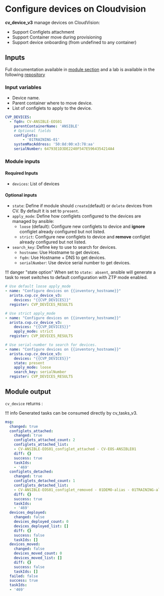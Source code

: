 # Configure devices on Cloudvision

__cv_device_v3__ manage devices on CloudVision:

- Support Configlets attachment
- Support Container move during provisioning
- Support device onboarding (from undefined to any container)

## Inputs

Full documentation available in [module section](../../modules/cv_container_v3.rst.md) and a lab is available in the following [repository](https://github.com/arista-netdevops-community/ansible-cvp-avd-toi)

### Input variables

- Device name.
- Parent container where to move device.
- List of configlets to apply to the device.

```yaml
CVP_DEVICES:
  - fqdn: CV-ANSIBLE-EOS01
    parentContainerName: 'ANSIBLE'
    # Optional fields
    configlets:
        - '01TRAINING-01'
    systemMacAddress: '50:8d:00:e3:78:aa'
    serialNumber: 64793E1D3DE2240F547E5964354214A4
```

### Module inputs

#### Required Inputs

- `devices`: List of devices

#### Optional inputs

- `state`: Define if module should `create`(default) or `delete` devices from CV. By default it is set to `present`.
- `apply_mode`: Define how configlets configured to the devices are managed by ansible:
  - `loose` (default): Configure new configlets to device and __ignore__ configlet already configured but not listed.
  - `strict`: Configure new configlets to device and __remove__ configlet already configured but not listed.
- `search_key`: Define key to use to search for devices.
  - `hostname`: Use Hostname to get devices.
  - `fqdn`: Use Hostname + DNS to get devices.
  - `serialNumber`: Use device serial number to get devices.

!!! danger "state option"
    When set to `state: absent`, ansible will generate a task to reset switches to default configuration with ZTP mode enabled.

```yaml
# Use default loose apply_mode
- name: "Configure devices on {{inventory_hostname}}"
  arista.cvp.cv_device_v3:
    devices: "{{CVP_DEVICES}}"
  register: CVP_DEVICES_RESULTS

# Use strict apply_mode
- name: "Configure devices on {{inventory_hostname}}"
  arista.cvp.cv_device_v3:
    devices: "{{CVP_DEVICES}}"
    apply_mode: strict
  register: CVP_DEVICES_RESULTS

# Use serial-number to search for devices.
- name: "Configure devices on {{inventory_hostname}}"
  arista.cvp.cv_device_v3:
    devices: "{{CVP_DEVICES}}"
    state: present
    apply_mode: loose
    search_key: serialNumber
  register: CVP_DEVICES_RESULTS
```

## Module output

`cv_device` returns :

!!! info
    Generated tasks can be consumed directly by cv_tasks_v3.

```yaml
msg:
  changed: true
  configlets_attached:
    changed: true
    configlets_attached_count: 2
    configlets_attached_list:
    - CV-ANSIBLE-EOS01_configlet_attached - CV-EOS-ANSIBLE01
    diff: {}
    success: true
    taskIds:
    - '469'
  configlets_detached:
    changed: true
    configlets_detached_count: 1
    configlets_detached_list:
    - CV-ANSIBLE-EOS01_configlet_removed - 01DEMO-alias - 01TRAINING-alias
    diff: {}
    success: true
    taskIds:
    - '469'
  devices_deployed:
    changed: false
    devices_deployed_count: 0
    devices_deployed_list: []
    diff: {}
    success: false
    taskIds: []
  devices_moved:
    changed: false
    devices_moved_count: 0
    devices_moved_list: []
    diff: {}
    success: false
    taskIds: []
  failed: false
  success: true
  taskIds:
  - '469'
```
